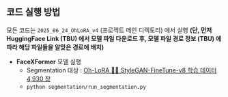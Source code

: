 ## 코드 실행 방법

모든 코드는 ```2025_06_24_OhLoRA_v4``` (프로젝트 메인 디렉토리) 에서 실행 **(단, 먼저 HuggingFace Link (TBU) 에서 모델 파일 다운로드 후, 모델 파일 경로 정보 (TBU) 에 따라 해당 파일들을 알맞은 경로에 배치)**

* **FaceXFormer** 모델 실행
  * Segmentation 대상 : [Oh-LoRA 👱‍♀️ StyleGAN-FineTune-v8 학습 데이터 4,930 장](../../2025_05_26_OhLoRA_v3/stylegan/README.md#1-1-모델-구조)
  * ```python segmentation/run_segmentation.py```